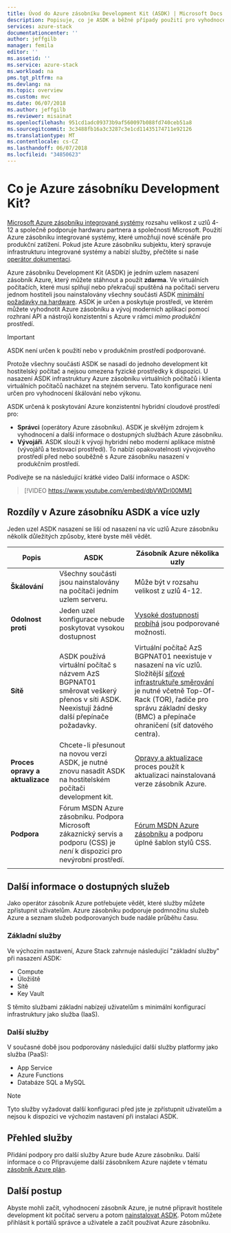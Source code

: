 ```yaml
---
title: Úvod do Azure zásobníku Development Kit (ASDK) | Microsoft Docs
description: Popisuje, co je ASDK a běžné případy použití pro vyhodnocení zásobníku Microsoft Azure.
services: azure-stack
documentationcenter: ''
author: jeffgilb
manager: femila
editor: ''
ms.assetid: ''
ms.service: azure-stack
ms.workload: na
pms.tgt_pltfrm: na
ms.devlang: na
ms.topic: overview
ms.custom: mvc
ms.date: 06/07/2018
ms.author: jeffgilb
ms.reviewer: misainat
ms.openlocfilehash: 951cd1adc09373b9af560097b088fd740ceb51a8
ms.sourcegitcommit: 3c3488fb16a3c3287c3e1cd11435174711e92126
ms.translationtype: MT
ms.contentlocale: cs-CZ
ms.lasthandoff: 06/07/2018
ms.locfileid: "34850623"
---
```

# <a name="what-is-the-azure-stack-development-kit"></a>Co je Azure zásobníku Development Kit?
[Microsoft Azure zásobníku integrované systémy](.\.\azure-stack-poc.md) rozsahu velikost z uzlů 4-12 a společně podporuje hardwaru partnera a společnosti Microsoft. Použití Azure zásobníku integrované systémy, které umožňují nové scénáře pro produkční zatížení. Pokud jste Azure zásobníku subjektu, který spravuje infrastrukturu integrované systémy a nabízí služby, přečtěte si naše [operátor dokumentaci](https://docs.microsoft.com/azure/azure-stack).

Azure zásobníku Development Kit (ASDK) je jedním uzlem nasazení zásobník Azure, který můžete stáhnout a použít **zdarma**. Ve virtuálních počítačích, které musí splňují nebo překračují spuštěná na počítači serveru jednom hostiteli jsou nainstalovány všechny součásti ASDK [minimální požadavky na hardware](asdk-deploy-considerations.md#hardware). ASDK je určen a poskytuje prostředí, ve kterém můžete vyhodnotit Azure zásobníku a vývoj moderních aplikací pomocí rozhraní API a nástrojů konzistentní s Azure v rámci *mimo produkční* prostředí. 

> [!IMPORTANT]
> ASDK není určen k použití nebo v produkčním prostředí podporované.

Protože všechny součásti ASDK se nasadí do jednoho development kit hostitelský počítač a nejsou omezena fyzické prostředky k dispozici. U nasazení ASDK infrastruktury Azure zásobníku virtuálních počítačů i klienta virtuálních počítačů nacházet na stejném serveru. Tato konfigurace není určen pro vyhodnocení škálování nebo výkonu.

ASDK určená k poskytování Azure konzistentní hybridní cloudové prostředí pro:
- **Správci** (operátory Azure zásobníku). ASDK je skvělým zdrojem k vyhodnocení a další informace o dostupných službách Azure zásobníku.
- **Vývojáři**. ASDK slouží k vývoji hybridní nebo moderní aplikace místně (vývojářů a testovací prostředí). To nabízí opakovatelnosti vývojového prostředí před nebo souběžně s Azure zásobníku nasazení v produkčním prostředí. 

Podívejte se na následující krátké video Další informace o ASDK:

> [!VIDEO https://www.youtube.com/embed/dbVWDrl00MM]


## <a name="asdk-and-multi-node-azure-stack-differences"></a>Rozdíly v Azure zásobníku ASDK a více uzly
Jeden uzel ASDK nasazení se liší od nasazení na víc uzlů Azure zásobníku několik důležitých způsoby, které byste měli vědět.

|Popis|ASDK|Zásobník Azure několika uzly|
|-----|-----|-----|
|**Škálování**|Všechny součásti jsou nainstalovány na počítači jedním uzlem serveru.|Může být v rozsahu velikost z uzlů 4-12.|
|**Odolnost proti**|Jeden uzel konfigurace nebude poskytovat vysokou dostupnost|[Vysoké dostupnosti probíhá](.\.\azure-stack-key-features.md#high-availability-for-azure-stack) jsou podporované možnosti.|
|**Sítě**|ASDK používá virtuální počítač s názvem AzS BGPNAT01 směrovat veškerý přenos v síti ASDK. Neexistují žádné další přepínače požadavky.|Virtuální počítač AzS BGPNAT01 neexistuje v nasazení na víc uzlů. Složitější [síťové infrastruktuře směrování](.\.\azure-stack-network.md#network-infrastructure) je nutné včetně Top-Of-Rack (TOR), řadiče pro správu základní desky (BMC) a přepínače ohraničení (síť datového centra).|
|**Proces opravy a aktualizace**|Chcete-li přesunout na novou verzi ASDK, je nutné znovu nasadit ASDK na hostitelském počítači development kit.|[Opravy a aktualizace](.\.\azure-stack-updates.md) proces použít k aktualizaci nainstalovaná verze zásobník Azure.|
|**Podpora**|Fórum MSDN Azure zásobníku. Podpora Microsoft zákaznický servis a podporu (CSS) je *není* k dispozici pro nevýrobní prostředí.|[Fórum MSDN Azure zásobníku](https://social.msdn.microsoft.com/Forums/en-US/home?forum=AzureStack) a podporu úplné šablon stylů CSS.|
| | |

## <a name="learn-about-available-services"></a>Další informace o dostupných služeb
Jako operátor zásobník Azure potřebujete vědět, které služby můžete zpřístupnit uživatelům. Azure zásobníku podporuje podmnožinu služeb Azure a seznam služeb podporovaných bude nadále průběhu času.

### <a name="foundational-services"></a>Základní služby
Ve výchozím nastavení, Azure Stack zahrnuje následující "základní služby" při nasazení ASDK:
- Compute
- Úložiště
- Sítě
- Key Vault

S těmito službami základní nabízejí uživatelům s minimální konfigurací infrastruktury jako služba (IaaS).

### <a name="additional-services"></a>Další služby
V současné době jsou podporovány následující další služby platformy jako služba (PaaS):
- App Service
- Azure Functions
- Databáze SQL a MySQL

> [!NOTE]
> Tyto služby vyžadovat další konfiguraci před jste je zpřístupnit uživatelům a nejsou k dispozici ve výchozím nastavení při instalaci ASDK.

## <a name="service-roadmap"></a>Přehled služby
Přidání podpory pro další služby Azure bude Azure zásobníku. Další informace o co Připravujeme další zásobníkem Azure najdete v tématu [zásobník Azure plán](https://azure.microsoft.com/roadmap/?tag=azure-stack). 


## <a name="next-steps"></a>Další postup
Abyste mohli začít, vyhodnocení zásobník Azure, je nutné připravit hostitele development kit počítač serveru a potom [nainstalovat ASDK](asdk-install.md). Potom můžete přihlásit k portálů správce a uživatele a začít používat Azure zásobníku.